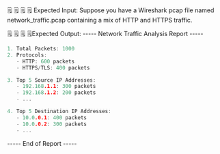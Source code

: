 🗒️ 🗒️ 🗒️ 🗒️ Expected Input:
Suppose you have a Wireshark pcap file named network_traffic.pcap containing a mix of HTTP and HTTPS traffic.

🗒️ 🗒️ 🗒️ 🗒️Expected Output:
----- Network Traffic Analysis Report -----
```cpp
1. Total Packets: 1000
2. Protocols:
   - HTTP: 600 packets
   - HTTPS/TLS: 400 packets

3. Top 5 Source IP Addresses:
   - 192.168.1.1: 300 packets
   - 192.168.1.2: 200 packets
   - ...

4. Top 5 Destination IP Addresses:
   - 10.0.0.1: 400 packets
   - 10.0.0.2: 300 packets
   - ...
```
----- End of Report -----


